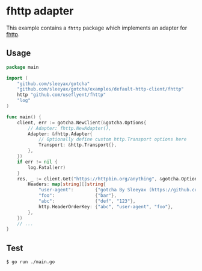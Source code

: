 # fhttp adapter
This example contains a `fhttp` package which implements an adapter for [fhttp](https://github.com/useflyent/fhttp).

## Usage

```go
package main

import (
	"github.com/sleeyax/gotcha"
	"github.com/sleeyax/gotcha/examples/default-http-client/fhttp"
	http "github.com/useflyent/fhttp"
	"log"
)

func main() {
	client, err := gotcha.NewClient(&gotcha.Options{
		// Adapter: fhttp.NewAdapter(),
		Adapter: &fhttp.Adapter{
			// Optionally define custom http.Transport options here 
			Transport: &http.Transport{},
		},
	})
	if err != nil {
		log.Fatal(err)
	}
	res, _ := client.Get("https://httpbin.org/anything", &gotcha.Options{
		Headers: map[string][]string{
			"user-agent":        {"gotcha By Sleeyax (https://github.com/sleeyax/gotcha)"},
			"foo":               {"bar"},
			"abc":               {"def", "123"},
			http.HeaderOrderKey: {"abc", "user-agent", "foo"},
		},
	})
	// ...
}
```

## Test
```shell
$ go run ./main.go
```

